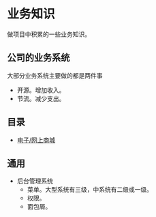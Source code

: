 # 业务知识
做项目中积累的一些业务知识。

## 公司的业务系统
大部分业务系统主要做的都是两件事
* 开源。增加收入。
* 节流。减少支出。

## 目录
* [电子/网上商城](shop)

## 通用
* 后台管理系统
  * 菜单。大型系统有三级，中系统有二级或一级。
  * 权限。
  * 面包屑。
